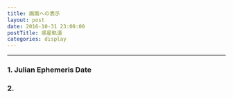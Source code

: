 ```yaml
---
title: 画面への表示
layout: post
date: 2016-10-31 23:00:00
postTitle: 惑星軌道
categories: display
---
```


-------

### 1. Julian Ephemeris Date

<div id="JED"></div>

### 2.

<div id="canvas01"></div>


<script src="//code.jquery.com/jquery-1.11.3.js"></script>
<script src="{{site.url}}/js/three.js"></script>
<script src="{{site.url}}/js/celestial-calc.js"></script>
<script src="https://dl.dropboxusercontent.com/u/3587259/Code/Threejs/OrbitControls.js"></script>
<script src="http://d3js.org/d3.v3.js"></script>
<script src="{{site.url}}/js/d3draws.js"></script>
<script type="text/javascript" src="http://cdn.mathjax.org/mathjax/latest/MathJax.js?config=TeX-AMS-MML_SVG"></script>
<script src="https://cdn.rawgit.com/google/code-prettify/master/loader/run_prettify.js?skin=sons-of-obsidian"></script>
<script type="text/javascript">
var $window = $(window)
  // make code pretty
  $('pre').addClass('prettyprint');
  $('pre').css({"background":"#111",
                 "font-size":"1.05em",
                    "border":"0px"}
                );
  $('code').css({"font-size":"1.05em","color":"#f00"});
  $('canvas').css({"background":"#fff"});

var height = 600,
    width  = 700;
var pi2 = Math.PI * 2;
var pi = Math.PI;
var aDegree = Math.PI / 180;
var decStep = Math.PI / 18;

  planetsElements = [
    {"name":"Mwecury",
      "a":0.38709927,
      "a_cy":0.00000037,
      "e":0.20563593,
      "e_cy":0.00001906,
      "I":7.00497902,
      "I_cy":-0.00594749,
      "L":252.25032350,
      "L_cy":149472.67411175,
      "omega":77.45779628,
      "omega_cy":0.16047689,
      "Omega":48.33076593,
      "Omega_cy":-0.12534081,
      "r":2},
    {"name":"Venus",
      "a":0.72333566,
      "a_cy":0.00000390,
      "e":0.00677672,
      "e_cy":-0.00004107,
      "I":3.39467605,
      "I_cy":-0.00078890,
      "L":181.97909950,
      "L_cy":58517.81538729,
      "omega":0.16047689,
      "omega_cy":0.00268329,
      "Omega":76.67984255,
      "Omega_cy":-0.27769418,
      "r":5},
    {"name":"Earth",
      "a":1.00000261,
      "a_cy":0.00000562,
      "e":0.01671123,
      "e_cy":-0.00004392,
      "I":-0.00078890,
      "I_cy":-0.00001531,
      "L":100.46457166,
      "L_cy":35999.37244981,
      "omega":102.93768193,
      "omega_cy":0.32327364,
      "Omega":0.0,
      "Omega_cy":0.0,
      "r":5.2},
    {"name":"Mars",
      "a":1.52371034,
      "a_cy":0.00001847,
      "e":0.09339410,
      "e_cy":0.00007882,
      "I":1.84969142,
      "I_cy":-0.00813131,
      "L":-4.55343205,
      "L_cy":19140.30268499,
      "omega":-23.947362959,
      "omega_cy":0.44441088,
      "Omega":49.55953891,
      "Omega_cy":-0.29257343,
      "r":3},
    {"name":"Jupiter",
      "a":5.20288700,
      "a_cy":-0.00011607,
      "e":0.04838624,
      "e_cy":-0.00013253,
      "I":1.30439695,
      "I_cy":-0.00183714,
      "L":34.39644051,
      "L_cy":3034.74612775,
      "omega":14.72847983,
      "omega_cy":0.21252668,
      "Omega":100.47390909,
      "Omega_cy":0.20469106,
      "r":30},
    {"name":"Saturn",
      "a":9.53667594,
      "a_cy":-0.00125060,
      "e":0.05386179,
      "e_cy":-0.00050991,
      "I":2.48599187,
      "I_cy":0.00193609,
      "L":49.95424423,
      "L_cy":1222.49362201,
      "omega":92.59887831,
      "omega_cy":-0.41897216,
      "Omega":113.66242448,
      "Omega_cy":-0.28867794,
      "r":25},
    {"name":"Uranus",
      "a":19.18916464,
      "a_cy":-0.00196176,
      "e":0.04725744,
      "e_cy":-0.00004397,
      "I":0.77263783,
      "I_cy":-0.00242939,
      "L":313.23810451,
      "L_cy":428.48202785,
      "omega":170.95427630,
      "omega_cy":0.40805281,
      "Omega":74.01692503,
      "Omega_cy":0.04240589,
      "r":15},
    {"name":"Neptune",
      "a":30.06992276,
      "a_cy":0.00026291,
      "e":0.00859048,
      "e_cy":0.00035372,
      "I":1.77004347,
      "I_cy":0.00035372,
      "L":-55.12002969,
      "L_cy":218.45945325,
      "omega":44.96476227,
      "omega_cy":-0.32241464,
      "Omega":131.78422574,
      "Omega_cy":-0.00508664,
      "r":15},
    {"name":"Pluto",
      "a":39.48211675,
      "a_cy":-0.00031596,
      "e":0.24882730,
      "e_cy":0.00005170,
      "I":17.14001206,
      "I_cy":0.00004818,
      "L":238.92903833,
      "L_cy":145.20780515,
      "omega":224.06891629,
      "omega_cy":-0.04062942,
      "Omega":110.30393684,
      "Omega_cy":-0.01183482,
      "r":20}
  ];

/**
   惑星軌道と位置
          　　　　**/

var proc1 = function(){
  // シーン追加
  var scene = new THREE.Scene();
  // カメラを追加
  var camera = new THREE.PerspectiveCamera( 50, width / height, 0.1, 10000 );
  camera.position.z = 1000;

  // ライト追加
  var ambLight = new THREE.AmbientLight(0xffff00, 1.0);
  scene.add(ambLight);

   // renderer 追加
  var renderer = new THREE.WebGLRenderer();
  renderer.setSize( width, height );
  document.getElementById("canvas01").appendChild( renderer.domElement );
window.addEventListener('resize', function() {
      width = window.innerWidth;
      height = window.innerHeight;
      renderer.setSize(width, height);
      camera.aspect = width / height;
      camera.updateProjectionMatrix();
});  // control追加
  controls = new THREE.OrbitControls(camera, renderer.domElement);
  
  // グループ追加
  var group = new THREE.Group();

  // 0 
  //  JED
  var date_ = new Date(2016,1,30,12,0,0);
  var result = getJED(date_, 9);
  var T = result.T;
  $("#JED").html("JED= " + result.JED + " T= " + T);

  // 1 
  // 6要素の計算
  function PData(name, x, y, z, r){
    this.name = name;
    this.x = x;
    this.y = y;
    this.z = z;
    this.r = r;
  };

  var aRadian = 180 / pi;

  var planetsData = [];

  for (var i = 0; i < planetsElements.length; i++) {
    var name = planetsElements[i].name;
    var a = planetsElements[i].a + planetsElements[i].a_cy * T;
    var e = planetsElements[i].e + planetsElements[i].e_cy * T;
    var I = planetsElements[i].I + planetsElements[i].I_cy * T;
    var L = planetsElements[i].L + planetsElements[i].L_cy * T;
    var omega = planetsElements[i].omega + planetsElements[i].omega_cy * T;
    var Omega = planetsElements[i].Omega + planetsElements[i].Omega_cy * T;
    var r = planetsElements[i].r;
    /// degrees -> radians
    I *= aDegree;
    L *= aDegree;
    omega *= aDegree;
    Omega *= aDegree;

    // 2 
    // 近日点引数 ω　( the argument of perihelion) と　
    // 平均近点角 M (mean annomaly) 
    var omega_p = omega - Omega;
    var M = L - omega;
    
    // 3 
    // ケプラー方程式の解
    var E0 = M + e * Math.sin(M);
    var E = getE(E0, M, e);

    var x1 = a * ( Math.cos(E) - e );
    var y1 = a * Math.sqrt(1 - e*e )* Math.sin(E); 
    var z1 = 0;
    var x_ecl = ( Math.cos(omega_p)*Math.cos(Omega)
                - Math.sin(omega_p)*Math.sin(Omega)*Math.cos(I)) * x1
              +
                ( -Math.sin(omega_p)*Math.cos(Omega)
                - Math.cos(omega_p)*Math.sin(Omega)*Math.cos(I)) * y1;
    
    var y_ecl = ( Math.cos(omega_p)*Math.sin(Omega)
                + Math.sin(omega_p)*Math.cos(Omega)*Math.cos(I)) * x1
              +
                ( -Math.sin(omega_p)*Math.sin(Omega)
                + Math.cos(omega_p)*Math.cos(Omega)*Math.cos(I)) * y1    ;
    
    var z_ecl = Math.sin(omega_p)*Math.cos(I) * x1
              + Math.cos(omega_p)*Math.sin(I) * y1; 

    var para = 50;          
    planetsData.push(new PData(name,para*x_ecl,para*y_ecl,z_ecl, r));
    console.log(planetsData[i].name);

    
    var orbit = new THREE.Geometry();

    for (var j=0; j<=pi2; j+=aDegree){
      var x1 = a * ( Math.cos(j) - e );
      var y1 = a * Math.sqrt(1 - e*e )* Math.sin(j); 
      var z1 = 0;
      var x_ecl = ( Math.cos(omega_p)*Math.cos(Omega)
                  - Math.sin(omega_p)*Math.sin(Omega)*Math.cos(I)) * x1
                +
                  ( -Math.sin(omega_p)*Math.cos(Omega)
                  - Math.cos(omega_p)*Math.sin(Omega)*Math.cos(I)) * y1;
    
      var y_ecl = ( Math.cos(omega_p)*Math.sin(Omega)
                  + Math.sin(omega_p)*Math.cos(Omega)*Math.cos(I)) * x1
                +
                  ( -Math.sin(omega_p)*Math.sin(Omega)
                  + Math.cos(omega_p)*Math.cos(Omega)*Math.cos(I)) * y1    ;
    
      var z_ecl = Math.sin(omega_p)*Math.cos(I) * x1
                  + Math.cos(omega_p)*Math.sin(I) * y1; 

      orbit.vertices.push(
        new THREE.Vector3( para*x_ecl, para*y_ecl, z_ecl )
      );
      var material = new THREE.MeshLambertMaterial( {
        color: 0xffffff
      } );
      var orbitLine = new THREE.Line( orbit, material );
      group.add( orbitLine );
    };

  };

  planetsData.push(new PData("Sun", 0,0,0, 5))




 
  /* 
      Points 
              */

  //  Draw points 

  // point material
  var color;
  for (var i = 0; i < planetsData.length; i++) {
    
    if(i==9){color=0xff0000}
    else {color=0xffffff}  
    var pointMaterial = new THREE.MeshLambertMaterial( {
      color: color
    } );
    
    //var pointGeometry = new THREE.SphereGeometry( 0.1, 16, 16 );

    var r = (planetsData[i].r==undefined)?4:planetsData[i].r;
    var pointGeometry = new THREE.SphereGeometry( r, 32, 32 );

    if (r) {

      var x = planetsData[i].x;
      var y = planetsData[i].y;
      var z = planetsData[i].z;
 
      var pointMesh = new THREE.Mesh( pointGeometry, pointMaterial );
      pointMesh.position.set(x, y, z) ; 

      group.add(pointMesh);
    }
    

  };


  scene.add( group );
  
  function render() {
    requestAnimationFrame( render );

    renderer.render( scene, camera );

    controls.update();
  }

  render();
}

proc1();


 




</script>